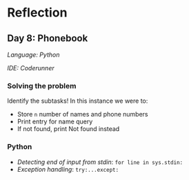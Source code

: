 # Reflection

## Day 8: Phonebook

*Language: Python*

*IDE: Coderunner*


### Solving the problem

Identify the subtasks! In this instance we were to:

- Store `n` number of names and phone numbers
- Print entry for name query
- If not found, print Not found instead

### Python

- *Detecting end of input from stdin*: `for line in sys.stdin:`
- *Exception handling*: `try:...except:`
